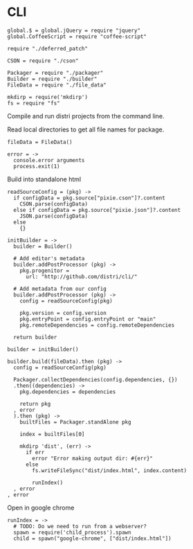 CLI
===

    global.$ = global.jQuery = require "jquery"
    global.CoffeeScript = require "coffee-script"

    require "./deferred_patch"

    CSON = require "./cson"

    Packager = require "./packager"
    Builder = require "./builder"
    FileData = require "./file_data"

    mkdirp = require('mkdirp')
    fs = require "fs"

Compile and run distri projects from the command line.

Read local directories to get all file names for package.

    fileData = FileData()

    error = ->
      console.error arguments
      process.exit(1)

Build into standalone html

    readSourceConfig = (pkg) ->
      if configData = pkg.source["pixie.cson"]?.content
        CSON.parse(configData)
      else if configData = pkg.source["pixie.json"]?.content
        JSON.parse(configData)
      else
        {}

    initBuilder = ->
      builder = Builder()

      # Add editor's metadata
      builder.addPostProcessor (pkg) ->
        pkg.progenitor =
          url: "http://github.com/distri/cli/"

      # Add metadata from our config
      builder.addPostProcessor (pkg) ->
        config = readSourceConfig(pkg)

        pkg.version = config.version
        pkg.entryPoint = config.entryPoint or "main"
        pkg.remoteDependencies = config.remoteDependencies

      return builder

    builder = initBuilder()

    builder.build(fileData).then (pkg) ->
      config = readSourceConfig(pkg)

      Packager.collectDependencies(config.dependencies, {})
      .then((dependencies) ->
        pkg.dependencies = dependencies

        return pkg
      , error
      ).then (pkg) ->
        builtFiles = Packager.standAlone pkg

        index = builtFiles[0]

        mkdirp 'dist', (err) ->
          if err
            error "Error making output dir: #{err}"
          else
            fs.writeFileSync("dist/index.html", index.content)

            runIndex()
      , error
    , error

Open in google chrome

    runIndex = ->
      # TODO: Do we need to run from a webserver?
      spawn = require('child_process').spawn
      child = spawn("google-chrome", ["dist/index.html"])
